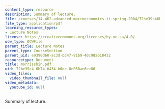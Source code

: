 ```yaml
---
content_type: resource
description: Summary of lecture.
file: /courses/14-462-advanced-macroeconomics-ii-spring-2004/72be39c46b740434b0dc8e030ae6ee86_morrisshin.pdf
file_type: application/pdf
learning_resource_types:
- Lecture Notes
license: https://creativecommons.org/licenses/by-nc-sa/4.0/
ocw_type: OCWFile
parent_title: Lecture Notes
parent_type: CourseSection
parent_uid: e9390d60-ac3d-b347-81b9-40c982618432
resourcetype: Document
title: morrisshin.pdf
uid: 72be39c4-6b74-0434-b0dc-8e030ae6ee86
video_files:
  video_thumbnail_file: null
video_metadata:
  youtube_id: null
---
```

Summary of lecture.